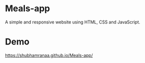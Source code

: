 # Meals-app

A simple and responsive website using HTML, CSS and JavaScript.

# Demo

https://shubhamranaa.github.io/Meals-app/
